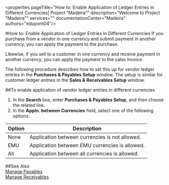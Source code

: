 <properties
                pageTitle="How to: Enable Application of Ledger Entries in Different Currencies| Project “Madeira”" 
                description="Welcome to Project "Madeira"" 
                services="" 
                documentationCenter="Madeira"
                authors="edupont04"/>
                
#How to: Enable Application of Ledger Entries in Different Currencies
If you purchase from a vendor in one currency and submit payment in another currency, you can apply the payment to the purchase.

Likewise, if you sell to a customer in one currency and receive payment in another currency, you can apply the payment to the sales invoice.

The following procedure describes how to set this up for vendor ledger entries in the **Purchases & Payables Setup** window. The setup is similar for customer ledger entries in the **Sales & Receivables Setup** window.

##To enable application of vendor ledger entries in different currencies
1. In the **Search** box, enter **Purchases & Payables Setup**, and then choose the related link.
2. In the **Appln. between Currencies** field, select one of the following options.

|Option |Description |
|-------|------------|
|None|Application between currencies is not allowed.|
|EMU|Application between EMU currencies is allowed.|
|All|Application between all currencies is allowed.

##See Also  
[Manage Payables](payables-manage-payables.md)  
[Manage Receivables](receivables-manage-receivables.md)